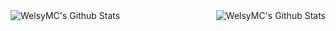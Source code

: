 <img align="left" alt="WelsyMC's Github Stats" src="https://github-readme-stats.vercel.app/api/top-langs/?username=welsymc&show_icons=true&hide_border=true" />
<img align="right" alt="WelsyMC's Github Stats" src="https://github-readme-stats.vercel.app/api?username=welsymc&show_icons=true&hide_border=true" />
